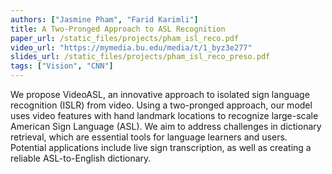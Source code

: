 ```yaml
---
authors: ["Jasmine Pham", "Farid Karimli"]
title: A Two-Pronged Approach to ASL Recognition 
paper_url: /static_files/projects/pham_isl_reco.pdf
video_url: "https://mymedia.bu.edu/media/t/1_byz3e277"
slides_url: /static_files/projects/pham_isl_reco_preso.pdf
tags: ["Vision", "CNN"]
---
```


We propose VideoASL, an innovative approach to isolated sign language recognition
(ISLR) from video. Using a two-pronged approach, our model uses video features with
hand landmark locations to recognize large-scale American Sign Language (ASL). We
aim to address challenges in dictionary retrieval, which are essential tools for language
learners and users. Potential applications include live sign transcription, as well as
creating a reliable ASL-to-English dictionary.
